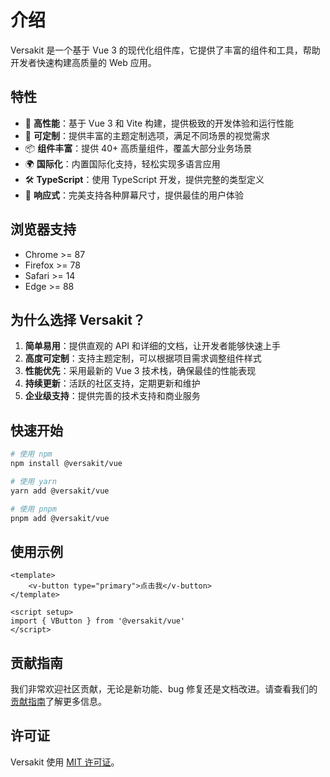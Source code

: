 # 介绍

Versakit 是一个基于 Vue 3 的现代化组件库，它提供了丰富的组件和工具，帮助开发者快速构建高质量的 Web 应用。

## 特性

- 🚀 **高性能**：基于 Vue 3 和 Vite 构建，提供极致的开发体验和运行性能
- 🎨 **可定制**：提供丰富的主题定制选项，满足不同场景的视觉需求
- 📦 **组件丰富**：提供 40+ 高质量组件，覆盖大部分业务场景
- 🌍 **国际化**：内置国际化支持，轻松实现多语言应用
- 🛠️ **TypeScript**：使用 TypeScript 开发，提供完整的类型定义
- 📱 **响应式**：完美支持各种屏幕尺寸，提供最佳的用户体验

## 浏览器支持

- Chrome >= 87
- Firefox >= 78
- Safari >= 14
- Edge >= 88

## 为什么选择 Versakit？

1. **简单易用**：提供直观的 API 和详细的文档，让开发者能够快速上手
2. **高度可定制**：支持主题定制，可以根据项目需求调整组件样式
3. **性能优先**：采用最新的 Vue 3 技术栈，确保最佳的性能表现
4. **持续更新**：活跃的社区支持，定期更新和维护
5. **企业级支持**：提供完善的技术支持和商业服务

## 快速开始

```bash
# 使用 npm
npm install @versakit/vue

# 使用 yarn
yarn add @versakit/vue

# 使用 pnpm
pnpm add @versakit/vue
```

## 使用示例

```vue
<template>
	<v-button type="primary">点击我</v-button>
</template>

<script setup>
import { VButton } from '@versakit/vue'
</script>
```

## 贡献指南

我们非常欢迎社区贡献，无论是新功能、bug 修复还是文档改进。请查看我们的[贡献指南](/contributing)了解更多信息。

## 许可证

Versakit 使用 [MIT 许可证](https://github.com/your-username/versakit/blob/main/LICENSE)。
